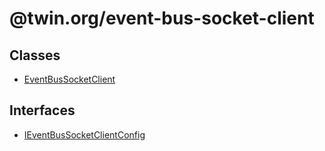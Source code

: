 # @twin.org/event-bus-socket-client

## Classes

- [EventBusSocketClient](classes/EventBusSocketClient.md)

## Interfaces

- [IEventBusSocketClientConfig](interfaces/IEventBusSocketClientConfig.md)

